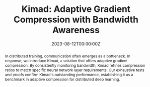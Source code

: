 ---
title: "Kimad: Adaptive Gradient Compression with Bandwidth Awareness"
authors:
  - Admin
  - Ivan Ilin
  - Shunkang Zhang
  - Marco Canini
  - Peter Richtárik

date: "2023-08-12T00:00:00Z"

# Schedule page publish date (NOT publication's date).
publishDate: "2023-08-12T00:00:00Z"

# Publication type.
# Legend: 0 = Uncategorized; 1 = Conference paper; 2 = Journal article;
# 3 = Preprint / Working Paper; 4 = Report; 5 = Book; 6 = Book section;
# 7 = Thesis; 8 = Patent
publication_types: ["1"]

# Publication name and optional abbreviated publication name.
publication: "CoNEXT workshop on Distributed Machine Learning"
publication_short: "DistributedML'23"

abstract: In distributed training, communication often emerges as a bottleneck. In response, we introduce Kimad, a solution that offers adaptive gradient compression. By consistently monitoring bandwidth, Kimad refines compression ratios to match specific neural network layer requirements. Our exhaustive tests and proofs confirm Kimad's outstanding performance, establishing it as a benchmark in adaptive compression for distributed deep learning.

# Summary. An optional shortened abstract.
summary:

tags:
featured: false

# links:
# - name: ""
#   url: ""
url_pdf: 'https://dl.acm.org/doi/10.1145/3630048.3630184'
url_code: ''
url_dataset: ''
url_poster: ''
url_project: ''
url_slides: ''
url_source: ''
url_video: ''

# Featured image
# To use, add an image named `featured.jpg/png` to your page's folder. 
image:
  caption: 
  focal_point: 
  preview_only: false

# Associated Projects (optional).
#   Associate this publication with one or more of your projects.
#   Simply enter your project's folder or file name without extension.
#   E.g. `internal-project` references `content/project/internal-project/index.md`.
#   Otherwise, set `projects: []`.
projects: []

# Slides (optional).
#   Associate this publication with Markdown slides.
#   Simply enter your slide deck's filename without extension.
#   E.g. `slides: "example"` references `content/slides/example/index.md`.
#   Otherwise, set `slides: ""`.
slides: ""
---